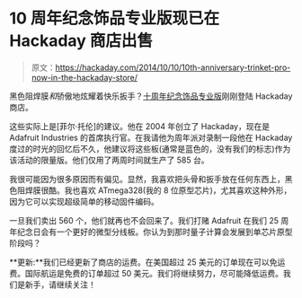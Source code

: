 # 10 周年纪念饰品专业版现已在 Hackaday 商店出售

> 原文：<https://hackaday.com/2014/10/10/10th-anniversary-trinket-pro-now-in-the-hackaday-store/>

黑色阻焊膜*和*骄傲地炫耀着快乐扳手？[十周年纪念饰品专业版](http://store.hackaday.com/products/black-trinket-boards-with-the-hackaday-logo)刚刚登陆 Hackaday 商店。

这些实际上是[菲尔·托伦]的建议。他在 2004 年创立了 Hackaday，现在是 Adafruit Industries 的首席执行官。在我请他为周年派对录制一段他在 Hackaday 度过的时光的回忆后不久，他建议将这些板(通常是蓝色的，没有我们的标志)作为该活动的限量版。他们仅用了两周时间就生产了 585 台。

我很可能因为很多原因而有偏见。显然，我喜欢把头骨和扳手放在任何东西上，黑色阻焊膜很酷。我也喜欢 ATmega328(我的 8 位原型芯片)，尤其喜欢这种外形，因为它可以实现超级简单的移动固件编码。

一旦我们卖出 560 个，他们就再也不会回来了。我们打赌 Adafruit 在我们 25 周年纪念日会有一个更好的微型分线板。你认为到那时量子计算会发展到单芯片原型阶段吗？

**更新:**我们已经更新了商店的运费。在美国超过 25 美元的订单现在可以免运费。国际航运是免费的订单超过 50 美元。我们将继续努力，尽可能降低运费。我们是新手，请继续关注！